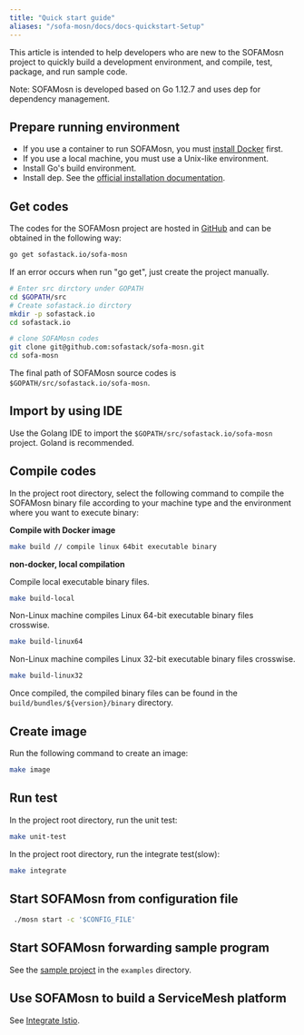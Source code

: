 ```yaml
---
title: "Quick start guide"
aliases: "/sofa-mosn/docs/docs-quickstart-Setup"
---
```


This article is intended to help developers who are new to the SOFAMosn project to quickly build a development environment, and compile, test, package, and run sample code.

Note: SOFAMosn is developed based on Go 1.12.7 and uses dep for dependency management.

## Prepare running environment

+ If you use a container to run SOFAMosn, you must [install Docker](https://docs.docker.com/install/) first.
+ If you use a local machine, you must use a Unix-like environment.
+ Install Go's build environment.
+ Install dep. See the [official installation documentation](https://golang.github.io/dep/docs/installation.html).

## Get codes

The codes for the SOFAMosn project are hosted in [GitHub](https://github.com/sofastack/sofa-mosn) and can be obtained in the following way:


```bash
go get sofastack.io/sofa-mosn
```

If an error occurs when run "go get", just create the project manually.

```bash
# Enter src dirctory under GOPATH
cd $GOPATH/src
# Create sofastack.io dirctory
mkdir -p sofastack.io
cd sofastack.io

# clone SOFAMosn codes
git clone git@github.com:sofastack/sofa-mosn.git
cd sofa-mosn
```

The final path of SOFAMosn source codes is `$GOPATH/src/sofastack.io/sofa-mosn`.

## Import by using IDE

Use the Golang IDE to import the `$GOPATH/src/sofastack.io/sofa-mosn` project. Goland is recommended.

## Compile codes

In the project root directory, select the following command to compile the SOFAMosn binary file according to your machine type and the environment where you want to execute binary:

**Compile with Docker image**

```bash
make build // compile linux 64bit executable binary
```
**non-docker, local compilation**

Compile local executable binary files.

```bash
make build-local
```
Non-Linux machine compiles Linux 64-bit executable binary files crosswise.

```bash
make build-linux64
```
Non-Linux machine compiles Linux 32-bit executable binary files crosswise.

```bash
make build-linux32
```
Once compiled, the compiled binary files can be found in the `build/bundles/${version}/binary` directory.

## Create image

Run the following command to create an image:

```bash
make image
```

## Run test

In the project root directory, run the unit test:

```bash
make unit-test
```

In the project root directory, run the integrate test(slow):

```bash
make integrate
```

## Start SOFAMosn from configuration file

```bash
 ./mosn start -c '$CONFIG_FILE'
```

## Start SOFAMosn forwarding sample program

See the [sample project](../quick-start-run-samples) in the `examples` directory.

## Use SOFAMosn to build a ServiceMesh platform

See [Integrate Istio](../quick-start-run-with-sofamesh).